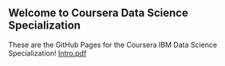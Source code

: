 ## Welcome to Coursera Data Science Specialization

These are the GitHub Pages for the Coursera IBM Data Science Specialization!
[Intro.pdf](https://blibz-glitch.github.io/Coursera/IBM%20Data%20Science/Capstone/Capstone%20Project/Coursera%20Data%20Science%20Capstone%20Project.pdf)
